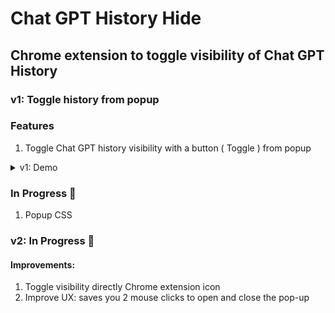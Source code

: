 # Chat GPT History Hide

## Chrome extension to toggle visibility of Chat GPT History

### v1: Toggle history from popup

### Features

1. Toggle Chat GPT history visibility with a button ( Toggle ) from popup

  <details>
  <summary>v1: Demo</summary>

https://github.com/anjantalatam/chatgpt-history-hide/assets/53368431/b69fa394-708e-438f-ae85-f397ebfbf855


  </details>

### In Progress 🚧

1. Popup CSS

### v2: In Progress 🚧

#### Improvements:

1. Toggle visibility directly Chrome extension icon
2. Improve UX: saves you 2 mouse clicks to open and close the pop-up
